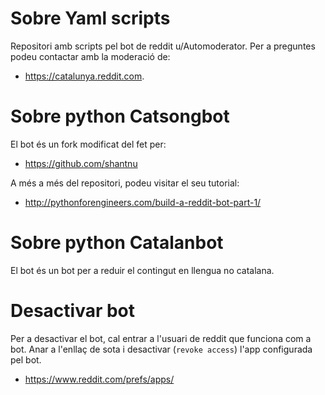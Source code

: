 # Sobre Yaml scripts

Repositori amb scripts pel bot de reddit u/Automoderator. Per a preguntes podeu contactar amb la moderació de:

- https://catalunya.reddit.com.

# Sobre python Catsongbot

El bot és un fork modificat del fet per:

- https://github.com/shantnu

A més a més del repositori, podeu visitar el seu tutorial:

- http://pythonforengineers.com/build-a-reddit-bot-part-1/

# Sobre python Catalanbot

El bot és un bot per a reduir el contingut en llengua no catalana.

# Desactivar bot

Per a desactivar el bot, cal entrar a l'usuari de reddit que funciona com a bot. Anar a l'enllaç de sota i desactivar (``revoke access``) l'app configurada pel bot.

- https://www.reddit.com/prefs/apps/
